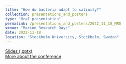 ```yaml
---
title: "How do bacteria adapt to salinity?"
collection: presentations_and_posters
type: "Oral presentation"
permalink: /presentations_and_posters/2022_11_18_MRD
venue: "Marine Research Days"
date: 2022-11-18
location: "Stockholm University, Stockholm, Sweden"
---
```


[Slides (.pptx)](/files/KTJ_MRD_2022.pptx)  
[More about the conference](https://shf.se/en/havsforskningsdagarna/havsforskningsdagarna-2022/)
